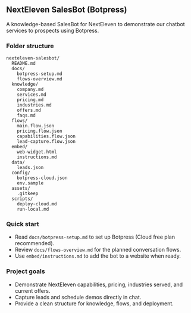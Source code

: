 ## NextEleven SalesBot (Botpress)

A knowledge-based SalesBot for NextEleven to demonstrate our chatbot services to prospects using Botpress.

### Folder structure
```text
nexteleven-salesbot/
  README.md
  docs/
    botpress-setup.md
    flows-overview.md
  knowledge/
    company.md
    services.md
    pricing.md
    industries.md
    offers.md
    faqs.md
  flows/
    main.flow.json
    pricing.flow.json
    capabilities.flow.json
    lead-capture.flow.json
  embed/
    web-widget.html
    instructions.md
  data/
    leads.json
  config/
    botpress-cloud.json
    env.sample
  assets/
    .gitkeep
  scripts/
    deploy-cloud.md
    run-local.md
```

### Quick start
- Read `docs/botpress-setup.md` to set up Botpress (Cloud free plan recommended).
- Review `docs/flows-overview.md` for the planned conversation flows.
- Use `embed/instructions.md` to add the bot to a website when ready.

### Project goals
- Demonstrate NextEleven capabilities, pricing, industries served, and current offers.
- Capture leads and schedule demos directly in chat.
- Provide a clean structure for knowledge, flows, and deployment.

